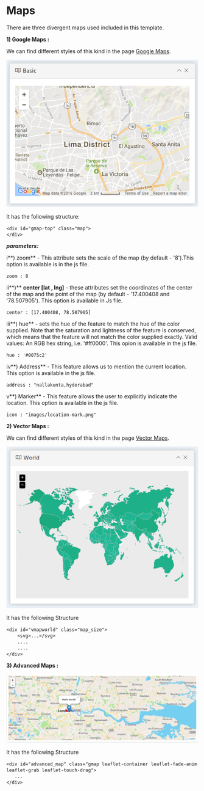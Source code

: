 # Maps

There are three divergent maps used included in this template.

**1\) Google Maps :**

We can find different styles of this kind in the page [Google Maps](http://coreplus.lorvent.in/google_maps.html).

![](../../.gitbook/assets/clear15.png)

It has the following structure:

```text
<div id="gmap-top" class="map">
</div>
```

_**parameters:**_

i**\) zoom** - This attribute sets the scale of the map \(by default - '8'\).This option is available is in the js file.

```text
zoom : 8
```

ii**\)** **center \[lat , lng\]** - these attributes set the coordinates of the center of the map and the point of the map \(by default - '17.400408 and '78.507905'\). This option is available in Js file.

```text
center : [17.400408, 78.507905]
```

iii**\) hue** - sets the hue of the feature to match the hue of the color supplied. Note that the saturation and lightness of the feature is conserved, which means that the feature will not match the color supplied exactly. Valid values: An RGB hex string, i.e. '\#ff0000'. This opion is available in the js file.

```text
hue : '#0075c2'
```

iv**\) Address** - This feature allows us to mention the current location. This option is available in the js file.

```text
address : "nallakunta,hyderabad"
```

v**\) Marker** - This feature allows the user to explicitly indicate the location. This option is available in the js file.

```text
icon : "images/location-mark.png"
```

**2\) Vector Maps :**

We can find different styles of this kind in the page [Vector Maps](http://coreplus.lorvent.in/vector_maps.html).

![](../../.gitbook/assets/clear16.png)

It has the following Structure

```text
<div id="vmapworld" class="map_size">
    <svg>...</svg>
    ....
    ....
</div>
```

**3\) Advanced Maps :**

![](../../.gitbook/assets/clear17.png)

It has the following Structure

```text
<div id="advanced_map" class="gmap leaflet-container leaflet-fade-anim leaflet-grab leaflet-touch-drag">
   ...
</div>
```

